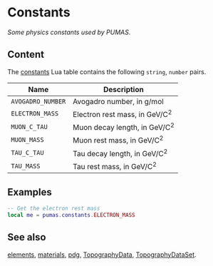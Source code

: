 # Constants
_Some physics constants used by PUMAS._

## Content

The [constants](constants.md) Lua table contains the following `string`,
`number` pairs.

|Name|Description|
|----|-----------|
|`AVOGADRO_NUMBER` | Avogadro number, in g/mol |
|`ELECTRON_MASS`   | Electron rest mass, in GeV/C<sup>2</sup> |
|`MUON_C_TAU`      | Muon decay length, in GeV/C<sup>2</sup> |
|`MUON_MASS`       | Muon rest mass, in GeV/C<sup>2</sup> |
|`TAU_C_TAU`       | Tau decay length, in GeV/C<sup>2</sup> |
|`TAU_MASS`        | Tau rest mass, in GeV/C<sup>2</sup> |

## Examples

``` lua
-- Get the electron rest mass
local me = pumas.constants.ELECTRON_MASS
```

## See also

[elements](elements.md),
[materials](materials.md),
[pdg](pdg.md),
[TopographyData](TopographyData.md),
[TopographyDataSet](TopographyDataSet.md).
